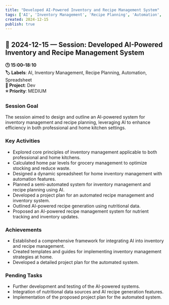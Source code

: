 ```yaml
---
title: "Developed AI-Powered Inventory and Recipe Management System"
tags: ['AI', 'Inventory Management', 'Recipe Planning', 'Automation', 'Spreadsheet']
created: 2024-12-15
publish: true
---
```


## 📅 2024-12-15 — Session: Developed AI-Powered Inventory and Recipe Management System

**🕒 15:00–18:10**  
**🏷️ Labels**: AI, Inventory Management, Recipe Planning, Automation, Spreadsheet  
**📂 Project**: Dev  
**⭐ Priority**: MEDIUM  


### Session Goal
The session aimed to design and outline an AI-powered system for inventory management and recipe planning, leveraging AI to enhance efficiency in both professional and home kitchen settings.

### Key Activities
- Explored core principles of inventory management applicable to both professional and home kitchens.
- Calculated home par levels for grocery management to optimize stocking and reduce waste.
- Designed a dynamic spreadsheet for home inventory management with automation features.
- Planned a semi-automated system for inventory management and recipe planning using AI.
- Developed a project plan for an automated recipe management and inventory system.
- Outlined AI-powered recipe generation using nutritional data.
- Proposed an AI-powered recipe management system for nutrient tracking and inventory updates.

### Achievements
- Established a comprehensive framework for integrating AI into inventory and recipe management.
- Created templates and guides for implementing inventory management strategies at home.
- Developed a detailed project plan for the automated system.

### Pending Tasks
- Further development and testing of the AI-powered systems.
- Integration of nutritional data sources and AI recipe generation features.
- Implementation of the proposed project plan for the automated system.
